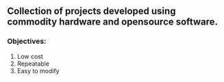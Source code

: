 ## Collection of projects developed using commodity hardware and opensource software.


### Objectives:
1. Low cost
2. Repeatable
3. Easy to modify
